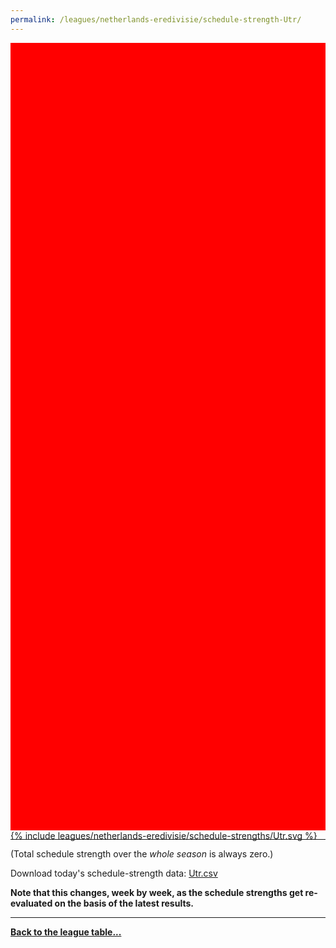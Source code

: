 ```yaml
---
permalink: /leagues/netherlands-eredivisie/schedule-strength-Utr/
---
```


<style>
.svg-wrap {
    background-color:red;
    height:0;
    padding-top:250%; /* 350px/550px */
    position: relative;
}

svg {
    background-color: white;
    height: 100%;
    display:block;
    width: 100%;
    position: absolute;
    top:0;
    left:0;
}
</style>


<div class="svg-wrap">
{% include leagues/netherlands-eredivisie/schedule-strengths/Utr.svg %}
</div>

-----

(Total schedule strength over the *whole season* is always zero.)


Download today's schedule-strength data: [Utr.csv](/assets/leagues/netherlands-eredivisie/2019/schedule-strengths/Utr.csv)

**Note that this changes, week by week, as the schedule strengths get re-evaluated on the
basis of the latest results.**

-----

[**Back to the league table...**](/leagues/netherlands-eredivisie)


